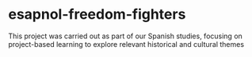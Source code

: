 # esapnol-freedom-fighters
This project was carried out as part of our Spanish studies, focusing on project-based learning to explore relevant historical and cultural themes
